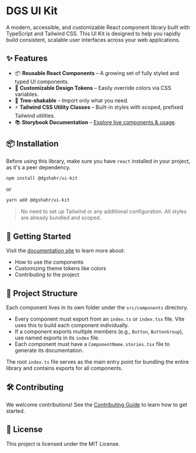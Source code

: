 # DGS UI Kit

A modern, accessible, and customizable React component library built with TypeScript and Tailwind CSS. This UI Kit is designed to help you rapidly build consistent, scalable user interfaces across your web applications.

## ✨ Features

- 📦 **Reusable React Components** – A growing set of fully styled and typed UI components.
- 🎨 **Customizable Design Tokens** – Easily override colors via CSS variables.
- 🧩 **Tree-shakable** – Import only what you need.
- ⚡ **Tailwind CSS Utility Classes** – Built-in styles with scoped, prefixed Tailwind utilities.
- 📚 **Storybook Documentation** – [Explore live components & usage](https://dgshahr.github.io/uikit/).

## 📦 Installation

Before using this library, make sure you have `react` installed in your project, as it's a peer dependency.

```bash
npm install @dgshahr/ui-kit
```

or

```bash
yarn add @dgshahr/ui-kit
```

> No need to set up Tailwind or any additional configuration. All styles are already bundled and scoped.

## 🚀 Getting Started

Visit the [documentation site](https://dgshahr.github.io/uikit/) to learn more about:

- How to use the components
- Customizing theme tokens like colors
- Contributing to the project

## 🧱 Project Structure

Each component lives in its own folder under the `src/components` directory.

- Every component must export from an `index.ts` or `index.tsx` file. Vite uses this to build each component individually.
- If a component exports multiple members (e.g., `Button`, `ButtonGroup`), use named exports in its `index` file.
- Each component must have a `ComponentName.stories.tsx` file to generate its documentation.

The root `index.ts` file serves as the main entry point for bundling the entire library and contains exports for all components.

## 🛠️ Contributing

We welcome contributions! See the [Contributing Guide](https://dgshahr.github.io/uikit/?path=/docs/getting-started-contributing--documentation) to learn how to get started.

## 📄 License

This project is licensed under the MIT License.
